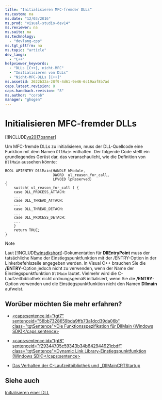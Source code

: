 ```yaml
---
title: "Initialisieren MFC-fremder DLLs"
ms.custom: na
ms.date: "12/03/2016"
ms.prod: "visual-studio-dev14"
ms.reviewer: na
ms.suite: na
ms.technology: 
  - "devlang-cpp"
ms.tgt_pltfrm: na
ms.topic: "article"
dev_langs: 
  - "C++"
helpviewer_keywords: 
  - "DLLs [C++], nicht-MFC"
  - "Initialisieren von DLLs"
  - "Nicht-MFC-DLLs [C++]"
ms.assetid: 2622b32a-28f9-4d61-9e46-6c19aaf8b7ad
caps.latest.revision: 8
caps.handback.revision: "8"
ms.author: "corob"
manager: "ghogen"
---
```

# Initialisieren MFC-fremder DLLs
[!INCLUDE[vs2017banner](../assembler/inline/includes/vs2017banner.md)]

Um MFC\-fremde DLLs zu initialisieren, muss der DLL\-Quellcode eine Funktion mit dem Namen `DllMain` enthalten.  Der folgende Code stellt ein grundlegendes Gerüst dar, das veranschaulicht, wie die Definition von `DllMain` aussehen könnte:  
  
```  
BOOL APIENTRY DllMain(HANDLE hModule,   
                      DWORD  ul_reason_for_call,   
                      LPVOID lpReserved)  
{  
    switch( ul_reason_for_call ) {  
    case DLL_PROCESS_ATTACH:  
    ...  
    case DLL_THREAD_ATTACH:  
    ...  
    case DLL_THREAD_DETACH:  
    ...  
    case DLL_PROCESS_DETACH:  
    ...  
    }  
    return TRUE;  
}  
```  
  
> [!NOTE]
>  Laut [!INCLUDE[winsdkshort](../atl/reference/includes/winsdkshort_md.md)]\-Dokumentation für **DllEntryPoint** muss der tatsächliche Name der Einstiegspunktfunktion mit der \/ENTRY\-Option in der Linkerbefehlszeile angegeben werden.  In Visual C\+\+ brauchen Sie die **\/ENTRY**\-Option jedoch nicht zu verwenden, wenn der Name der Einstiegspunktfunktion `DllMain` lautet.  Vielmehr wird die C\-Laufzeitbibliothek nicht ordnungsgemäß initialisiert, wenn Sie die **\/ENTRY**\-Option verwenden und die Einstiegspunktfunktion nicht den Namen **Dllmain** aufweist.  
  
## Worüber möchten Sie mehr erfahren?  
  
-   [\<caps:sentence id\="tgt7" sentenceid\="58bb7328659bda9ffb73a1dcd39da06b" class\="tgtSentence"\>Die Funktionsspezifikation für DllMain \(Windows SDK\)\<\/caps:sentence\>](http://msdn.microsoft.com/library/windows/desktop/ms682583)  
  
-   [\<caps:sentence id\="tgt8" sentenceid\="f29344705c59343b34b642944921cbdf" class\="tgtSentence"\>Dynamic Link Library\-Einstiegspunktfunktion \(Windows SDK\)\<\/caps:sentence\>](http://msdn.microsoft.com/library/windows/desktop/ms682596)  
  
-   [Das Verhalten der C\-Laufzeitbibliothek und \_DllMainCRTStartup](../build/run-time-library-behavior.md)  
  
## Siehe auch  
 [Initialisieren einer DLL](../build/initializing-a-dll.md)